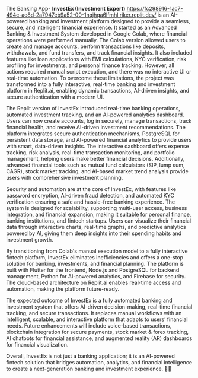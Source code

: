 The Banking App- **InvestEx (Investment Expert)** https://fc298916-1ac7-494c-ae8d-2a7947eb9a52-00-1nqjhqa6lfmhl.riker.replit.dev/ is an AI-powered banking and investment platform designed to provide a seamless, secure, and intelligent financial experience. It started as an Advanced Banking & Investment System developed in Google Colab, where financial operations were performed manually. The Colab version allowed users to create and manage accounts, perform transactions like deposits, withdrawals, and fund transfers, and track financial insights. It also included features like loan applications with EMI calculations, KYC verification, risk profiling for investments, and personal finance tracking. However, all actions required manual script execution, and there was no interactive UI or real-time automation. To overcome these limitations, the project was transformed into a fully interactive, real-time banking and investment platform in Replit.ai, enabling dynamic transactions, AI-driven insights, and secure authentication with a modern UI.

The Replit version of InvestEx introduced real-time banking operations, automated investment tracking, and an AI-powered analytics dashboard. Users can now create accounts, log in securely, manage transactions, track financial health, and receive AI-driven investment recommendations. The platform integrates secure authentication mechanisms, PostgreSQL for persistent data storage, and AI-powered financial analytics to provide users with smart, data-driven insights. The interactive dashboard offers expense tracking, risk analysis, real-time transaction monitoring, and portfolio management, helping users make better financial decisions. Additionally, advanced financial tools such as mutual fund calculators (SIP, lump sum, CAGR), stock market tracking, and AI-based market trend analysis provide users with comprehensive investment planning.

Security and automation are at the core of InvestEx, with features like password encryption, AI-driven fraud detection, and automated KYC verification ensuring a safe and hassle-free banking experience. The system is designed for scalability, supporting multi-user access, business integration, and financial expansion, making it suitable for personal finance, banking institutions, and fintech startups. Users can visualize their financial data through interactive charts, real-time graphs, and predictive analytics powered by AI, giving them deep insights into their spending habits and investment growth.

By transitioning from Colab's manual execution model to a fully interactive fintech platform, InvestEx eliminates inefficiencies and offers a one-stop solution for banking, investments, and financial planning. The platform is built with Flutter for the frontend, Node.js and PostgreSQL for backend management, Python for AI-powered analytics, and Firebase for security. The cloud-based architecture on Replit.ai enables real-time access and automation, making the platform future-ready.

The expected outcome of InvestEx is a fully automated banking and investment system that offers AI-driven decision-making, real-time financial tracking, and secure transactions. It replaces manual workflows with an intelligent, scalable, and interactive platform that adapts to users’ financial needs. Future enhancements will include voice-based transactions, blockchain integration for secure payments, stock market & forex tracking, AI chatbots for financial assistance, and augmented reality (AR) dashboards for financial visualization.

Overall, InvestEx is not just a banking application; it is an AI-powered fintech solution that bridges automation, analytics, and financial intelligence to create a next-generation banking and investment experience. 🚀🔥
